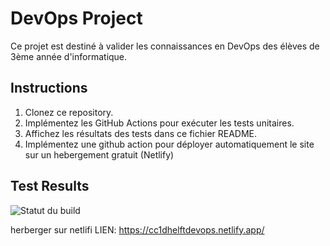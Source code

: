 # DevOps Project

Ce projet est destiné à valider les connaissances en DevOps des élèves de 3ème année d'informatique.

## Instructions

1. Clonez ce repository.
2. Implémentez les GitHub Actions pour exécuter les tests unitaires.
3. Affichez les résultats des tests dans ce fichier README.
4. Implémentez une github action pour déployer automatiquement le site sur un hebergement gratuit (Netlify)

## Test Results
![Statut du build](https://github.com/arthurDh59/CC1DHELFT/actions/workflows/main.yml/badge.svg)

herberger sur netlifi LIEN: https://cc1dhelftdevops.netlify.app/
